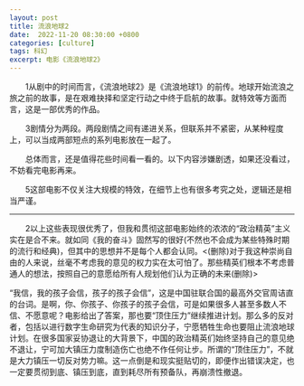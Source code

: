 ```yaml
---
layout: post
title: 流浪地球2
date:  2022-11-20 08:30:00 +0800
categories: [culture]
tags: 科幻
excerpt: 电影《流浪地球2》
---
```


&emsp;&emsp;1从剧中的时间而言，《流浪地球2》是《流浪地球1》的前传。地球开始流浪之旅之前的故事，是在艰难抉择和坚定行动之中终于启航的故事。就特效等方面而言，这是一部优秀的作品。

&emsp;&emsp;3剧情分为两段。两段剧情之间有递进关系，但联系并不紧密，从某种程度上，可以当成两部短点的系列电影放在一起了。

&emsp;&emsp;总体而言，还是值得花些时间看一看的。以下内容涉嫌剧透，如果还没看过，不妨看完电影再来。

&emsp;&emsp;5这部电影不仅关注大规模的特效，在细节上也有很多考究之处，逻辑还是相当严谨。

---

&emsp;&emsp;2以上这些表现很优秀了，但我和贯彻这部电影始终的浓浓的“政治精英”主义实在是合不来。就如同《我的奋斗》固然写的很好(不然也不会成为某些特殊时期的流行和经典)，但其中的思想并不是每个人都会认同。<(删除)对于我这种崇尚自由的人来说，丝毫不考虑我的意见的权力实在太可怕了。那些精英们根本不考虑普通人的想法，按照自己的意愿给所有人规划他们认为正确的未来(删除)>

“我信，我的孩子会信，孩子的孩子会信”，这是中国驻联合国的最高外交官周诘直的台词。是啊，你、你孩子、你孩子的孩子会信，可是如果很多人甚至多数人不信、不愿意呢？电影给出了答案，那也要“顶住压力”继续推进计划。那么多的反对者，包括以进行数字生命研究为代表的知识分子，宁愿牺牲生命也要阻止流浪地球计划。在很多国家妥协退让的大背景下，中国的政治精英们始终坚持自己的意见绝不退让，宁可加大镇压力度制造伤亡也绝不作任何让步。所谓的“顶住压力”，不就是大力镇压一切反对势力嘛。这一点倒是和现实挺贴切的，即便作出错误决定，也一定要贯彻到底、镇压到底，直到耗尽所有预备队，再崩溃性撤退。

&emsp;&emsp;
